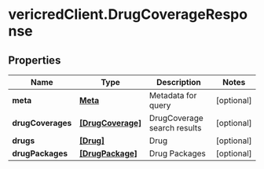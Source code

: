 # vericredClient.DrugCoverageResponse

## Properties
Name | Type | Description | Notes
------------ | ------------- | ------------- | -------------
**meta** | [**Meta**](Meta.md) | Metadata for query | [optional] 
**drugCoverages** | [**[DrugCoverage]**](DrugCoverage.md) | DrugCoverage search results | [optional] 
**drugs** | [**[Drug]**](Drug.md) | Drug | [optional] 
**drugPackages** | [**[DrugPackage]**](DrugPackage.md) | Drug Packages | [optional] 


